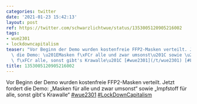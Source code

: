 ```yaml
---
categories: twitter
date: '2021-01-23 15:42:13'
layout: post
ref: https://twitter.com/schwarzlichtwue/status/1353005120905216002
tags:
- wue2301
- lockdowncapitalism
teaser: "Vor Beginn der Demo wurden kostenfreie FFP2-Masken verteilt. Jetzt fordert\
  \ die Demo: \u201EMasken f\xFCr alle und zwar umsonst\u201C sowie \u201EImpfstoff\
  \ f\xFCr alle, sonst gibt's Krawalle\u201C [#wue2301](/t/wue2301) [#LockDownCapitalism](/t/lockdowncapitalism)"
title: 1353005120905216002
---
```

Vor Beginn der Demo wurden kostenfreie FFP2-Masken verteilt. Jetzt fordert die Demo: „Masken für alle und zwar umsonst“ sowie „Impfstoff für alle, sonst gibt's Krawalle“ [#wue2301](/t/wue2301) [#LockDownCapitalism](/t/lockdowncapitalism)
